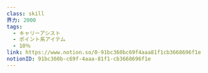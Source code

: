 ```yaml
---
class: skill
界力: 2000
tags:
  - キャリーアシスト
  - ポイント系アイテム
  - 10％
link: https://www.notion.so/0-91bc360bc69f4aaa81f1cb3668696f1e
notionID: 91bc360b-c69f-4aaa-81f1-cb3668696f1e
---
```

